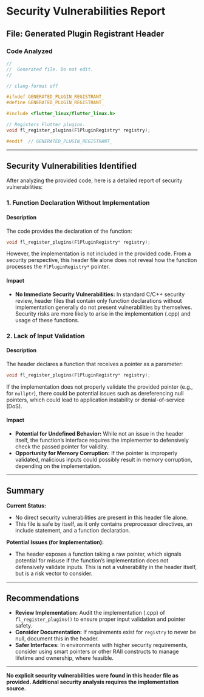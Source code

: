 # Security Vulnerabilities Report

## File: Generated Plugin Registrant Header

### Code Analyzed

```cpp
//
//  Generated file. Do not edit.
//

// clang-format off

#ifndef GENERATED_PLUGIN_REGISTRANT_
#define GENERATED_PLUGIN_REGISTRANT_

#include <flutter_linux/flutter_linux.h>

// Registers Flutter plugins.
void fl_register_plugins(FlPluginRegistry* registry);

#endif  // GENERATED_PLUGIN_REGISTRANT_
```

---

## Security Vulnerabilities Identified

After analyzing the provided code, here is a detailed report of security vulnerabilities:

### 1. Function Declaration Without Implementation

#### Description
The code provides the declaration of the function:
```cpp
void fl_register_plugins(FlPluginRegistry* registry);
```
However, the implementation is not included in the provided code. From a security perspective, this header file alone does not reveal how the function processes the `FlPluginRegistry*` pointer.

#### Impact
- **No Immediate Security Vulnerabilities:** In standard C/C++ security review, header files that contain only function declarations without implementation generally do not present vulnerabilities by themselves. Security risks are more likely to arise in the implementation (.cpp) and usage of these functions.

### 2. Lack of Input Validation

#### Description
The header declares a function that receives a pointer as a parameter:
```cpp
void fl_register_plugins(FlPluginRegistry* registry);
```
If the implementation does not properly validate the provided pointer (e.g., for `nullptr`), there could be potential issues such as dereferencing null pointers, which could lead to application instability or denial-of-service (DoS).

#### Impact
- **Potential for Undefined Behavior:** While not an issue in the header itself, the function’s interface requires the implementer to defensively check the passed pointer for validity.
- **Opportunity for Memory Corruption:** If the pointer is improperly validated, malicious inputs could possibly result in memory corruption, depending on the implementation.

---

## Summary

**Current Status:**  
- No direct security vulnerabilities are present in this header file alone.
- This file is safe by itself, as it only contains preprocessor directives, an include statement, and a function declaration.

**Potential Issues (for Implementation):**
- The header exposes a function taking a raw pointer, which signals potential for misuse if the function’s implementation does not defensively validate inputs. This is not a vulnerability in the header itself, but is a risk vector to consider.

---

## Recommendations

- **Review Implementation:** Audit the implementation (.cpp) of `fl_register_plugins()` to ensure proper input validation and pointer safety.
- **Consider Documentation:** If requirements exist for `registry` to never be null, document this in the header.
- **Safer Interfaces:** In environments with higher security requirements, consider using smart pointers or other RAII constructs to manage lifetime and ownership, where feasible.

---

**No explicit security vulnerabilities were found in this header file as provided. Additional security analysis requires the implementation source.**